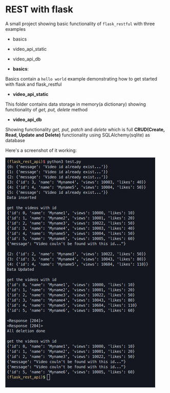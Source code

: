 # REST with flask

A small project showing basic functionality of `flask_restful` with three examples

* basics
* video_api_static
* video_api_db


* **basics**:

Basics contain a `hello world` example demonstrating how to get started with flask
and flask_restful


* **video_api_static**

This folder contains data storage in memory(a dictionary) showing functionality of
_get, put, delete_ method


* **video_api_db**

Showing functionality _get, put, patch_ and _delete_ which is full **CRUD(Create, Read, Update and Delete)**
functionality using SQLAlchemy(sqlite) as database

Here's a screenshot of it working:

![with_db](sshots/with_db.png)
